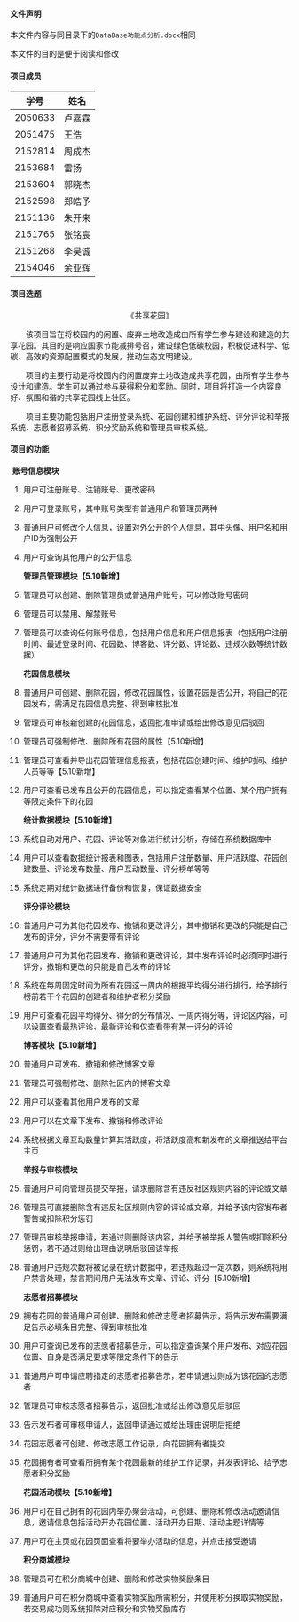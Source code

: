 #### 文件声明

本文件内容与同目录下的`DataBase功能点分析.docx`相同

本文件的目的是便于阅读和修改

#### 项目成员

| 学号    | 姓名   |
| ------- | ------ |
| 2050633 | 卢嘉霖 |
| 2051475 | 王浩   |
| 2152814 | 周成杰 |
| 2153684 | 雷扬   |
| 2153604 | 郭晓杰 |
| 2152598 | 郑皓予 |
| 2151136 | 朱开来 |
| 2151765 | 张铭宸 |
| 2151268 | 李昊诚 |
| 2154046 | 余亚辉 |

#### 项目选题

<div><center>《共享花园》</div>

&emsp;&emsp;该项目旨在将校园内的闲置、废弃土地改造成由所有学生参与建设和建造的共享花园。其目的是响应国家节能减排号召，建设绿色低碳校园，积极促进科学、低碳、高效的资源配置模式的发展，推动生态文明建设。

&emsp;&emsp;项目的主要行动是将校园内的闲置废弃土地改造成共享花园，由所有学生参与设计和建造。学生可以通过参与获得积分和奖励。同时，项目将打造一个内容良好、氛围和谐的共享花园线上社区。

&emsp;&emsp;项目主要功能包括用户注册登录系统、花园创建和维护系统、评分评论和举报系统、志愿者招募系统、积分奖励系统和管理员审核系统。

#### 项目的功能

​		**账号信息模块**

1. 用户可注册账号、注销账号、更改密码

2. 用户可登录账号，其中账号类型有普通用户和管理员两种

3. 普通用户可修改个人信息，设置对外公开的个人信息，其中头像、用户名和用户ID为强制公开

4. 用户可查询其他用户的公开信息

   

   **管理员管理模块【5.10新增】**

   

5. 管理员可以创建、删除管理员或普通用户账号，可以修改账号密码

6. 管理员可以禁用、解禁账号

7. 管理员可以查询任何账号信息，包括用户信息和用户信息报表（包括用户注册时间、最近登录时间、花园数、博客数、评分数、评论数、违规次数等统计数据）

   

   **花园信息模块**

   

8. 普通用户可创建、删除花园，修改花园属性，设置花园是否公开，将自己的花园发布，需满足花园信息完整、得到审核批准

9. 管理员可审核新创建的花园信息，返回批准申请或给出修改意见后驳回

10. 管理员可强制修改、删除所有花园的属性【5.10新增】

11. 管理员可查看并导出花园管理信息报表，包括花园创建时间、维护时间、维护人员等等【5.10新增】

12. 用户可查看已发布且公开的花园信息，可以指定查看某个位置、某个用户拥有等限定条件下的花园

    

    **统计数据模块【5.10新增】**

    

13. 系统自动对用户、花园、评论等对象进行统计分析，存储在系统数据库中

14. 用户可以查看数据统计报表和图表，包括用户注册数量、用户活跃度、花园创建数量、评论发布数量、用户互动数量、评分榜单等等

15. 系统定期对统计数据进行备份和恢复，保证数据安全

    

    **评分评论模块**

    

16. 普通用户可为其他花园发布、撤销和更改评分，其中撤销和更改的只能是自己发布的评分，评分不需要带有评论

17. 普通用户可为其他花园发布、撤销和更改评论，其中发布评论时必须同时进行评分，撤销和更改的只能是自己发布的评论

18. 系统在每周固定时间为所有花园这一周内的根据平均得分进行排行，给予排行榜前若干个花园的创建者和维护者积分奖励

19. 用户可查看花园平均得分、得分的分布情况、一周内得分等，评论区内容，可以设置查看最热评论、最新评论和仅查看带有某一评分的评论

    

    **博客模块【5.10新增】**

    

20. 普通用户可发布、撤销和修改博客文章

21. 管理员可强制修改、删除社区内的博客文章

22. 用户可以查看其他用户发布的文章

23. 用户可以在文章下发布、撤销和修改评论

24. 系统根据文章互动数量计算其活跃度，将活跃度高和新发布的文章推送给平台主页

    

    **举报与审核模块**

    

25. 普通用户可向管理员提交举报，请求删除含有违反社区规则内容的评论或文章

26. 管理员可直接删除含有违反社区规则内容的评论或文章，并给予该内容发布者警告或扣除积分惩罚

27. 管理员审核举报申请，若通过则删除该内容，并给予被举报人警告或扣除积分惩罚，若不通过则给出理由说明后驳回该举报

28. 普通用户违规次数将被记录在统计数据中，若违规超过一定次数，则系统将用户禁言处理，禁言期间用户无法发布文章、评论、评分【5.10新增】

    

    **志愿者招募模块**

    

29. 拥有花园的普通用户可创建、删除和修改志愿者招募告示，将告示发布需要满足告示必填条目完整、得到审核批准

30. 用户可查询已发布的志愿者招募告示，可以指定查询某个用户发布、对应花园位置、自身是否满足要求等限定条件下的告示

31. 普通用户可申请应聘指定的志愿者招募告示，若申请通过则成为该花园的志愿者

32. 管理员可审核志愿者招募告示，返回批准或给出修改意见后驳回

33. 告示发布者可审核申请人，返回申请通过或给出理由说明后拒绝

34. 花园志愿者可创建、修改志愿工作记录，向花园拥有者提交

35. 花园拥有者可查看所拥有某个花园最新的维护工作记录，并发表评论、给予志愿者积分奖励

    

    **花园活动模块【5.10新增】**

    

36. 用户可在自己拥有的花园内举办聚会活动，可创建、删除和修改活动邀请信息，邀请信息包括活动开办花园位置、活动开办日期、活动主题详情等

37. 用户可在主页或花园页面查看将要举办活动的信息，并点击接受邀请

    

    **积分商城模块**

    

38. 管理员可在积分商城中创建、删除和修改实物奖励条目

39. 普通用户可在积分商城中查看实物奖励所需积分，并使用积分换取实物奖励，若交易成功则系统扣除对应积分和实物奖励库存


